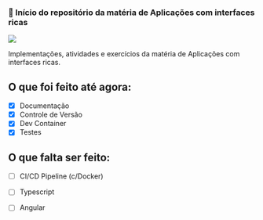 ### :rocket: Início do repositório da matéria de Aplicações com interfaces ricas

![](https://img.shields.io/badge/Angular-DD0031?style=for-the-badge&logo=angular&logoColor=white)

Implementações, atividades e exercícios da matéria de Aplicações com interfaces ricas.

## O que foi feito até agora:

- [X] Documentação
- [X] Controle de Versão
- [X] Dev Container
- [X] Testes

## O que falta ser feito:

- [ ] CI/CD Pipeline (c/Docker)
- [ ] Typescript
- [ ] Angular

 
